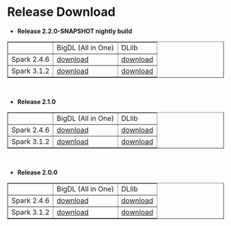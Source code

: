 # Release Download

- **Release 2.2.0-SNAPSHOT nightly build**
<table border="1"
cellpadding="10"
>
    <tr>
        <td></td>
        <td>BigDL (All in One)</td>
        <td>DLlib</td>
    </tr>
    <tr>
       <td>Spark 2.4.6 </td>
       <td><a href="https://oss.sonatype.org/content/repositories/snapshots/com/intel/analytics/bigdl/bigdl-assembly-spark_2.4.6/2.2.0-SNAPSHOT/">download</a></td>
       <td><a href="https://oss.sonatype.org/content/repositories/snapshots/com/intel/analytics/bigdl/bigdl-dllib-spark_2.4.6/2.2.0-SNAPSHOT/">download</a></td>
    </tr>
    <tr>
       <td>Spark 3.1.2 </td>
       <td><a href="https://oss.sonatype.org/content/repositories/snapshots/com/intel/analytics/bigdl/bigdl-assembly-spark_3.1.2/2.2.0-SNAPSHOT/">download</a></td> 
       <td><a href="https://oss.sonatype.org/content/repositories/snapshots/com/intel/analytics/bigdl/bigdl-dllib-spark_3.1.2/2.2.0-SNAPSHOT/">download</a></td>
    </tr>
</table>
<br>

- **Release 2.1.0**
<table border="1"
cellpadding="10"
>
    <tr>
        <td></td>
        <td>BigDL (All in One)</td>
        <td>DLlib</td>
    </tr>
    <tr>
       <td>Spark 2.4.6 </td>
       <td><a href="https://repo1.maven.org/maven2/com/intel/analytics/bigdl/bigdl-assembly-spark_2.4.6/2.1.0/">download</a></td>
       <td><a href="https://repo1.maven.org/maven2/com/intel/analytics/bigdl/bigdl-dllib-spark_2.4.6/2.1.0/">download</a></td>
    </tr>
    <tr>
       <td>Spark 3.1.2 </td>
       <td><a href="https://repo1.maven.org/maven2/com/intel/analytics/bigdl/bigdl-assembly-spark_3.1.2/2.1.0/">download</a></td> 
       <td><a href="https://repo1.maven.org/maven2/com/intel/analytics/bigdl/bigdl-dllib-spark_3.1.2/2.1.0/">download</a></td>
    </tr>
</table>
<br>

- **Release 2.0.0**
<table border="1"
cellpadding="10"
>
    <tr>
        <td></td>
        <td>BigDL (All in One)</td>
        <td>DLlib</td>
    </tr>
    <tr>
       <td>Spark 2.4.6 </td>
       <td><a href="https://repo1.maven.org/maven2/com/intel/analytics/bigdl/bigdl-assembly-spark_2.4.6/2.0.0/bigdl-assembly-spark_2.4.6-2.0.0.zip">download</a></td>
       <td><a href="https://repo1.maven.org/maven2/com/intel/analytics/bigdl/bigdl-dllib-spark_2.4.6/2.0.0/">download</a></td>
    </tr>
    <tr>
       <td>Spark 3.1.2 </td>
       <td><a href="https://repo1.maven.org/maven2/com/intel/analytics/bigdl/bigdl-assembly-spark_3.1.2/2.0.0/bigdl-assembly-spark_3.1.2-2.0.0.zip">download</a></td> 
       <td><a href="https://repo1.maven.org/maven2/com/intel/analytics/bigdl/bigdl-dllib-spark_3.1.2/2.0.0/">download</a></td>
    </tr>
</table>
<br>
